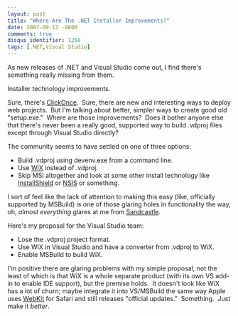 ```yaml
---
layout: post
title: "Where Are The .NET Installer Improvements?"
date: 2007-09-17 -0800
comments: true
disqus_identifier: 1268
tags: [.NET,Visual Studio]
---
```

As new releases of .NET and Visual Studio come out, I find there's
something really missing from them.

Installer technology improvements.

Sure, there's
[ClickOnce](http://msdn2.microsoft.com/en-us/library/t71a733d(VS.80).aspx). 
Sure, there are new and interesting ways to deploy web projects.  But
I'm talking about better, simpler ways to create good old "setup.exe." 
Where are those improvements?  Does it bother anyone else that there's
never been a really good, supported way to build .vdproj files except
through Visual Studio directly?

The community seems to have settled on one of three options:

-   Build .vdproj using devenv.exe from a command line.
-   Use [WiX](http://wix.sourceforge.net/) instead of .vdproj.
-   Skip MSI altogether and look at some other install technology like
    [InstallShield](http://www.macrovision.com/products/installation/installshield.htm)
    or [NSIS](http://nsis.sourceforge.net/) or something.

I sort of feel like the lack of attention to making this easy (like,
officially supported by MSBuild) is one of those glaring holes in
functionality the way, oh, *almost everything* glares at me from
[Sandcastle](http://blogs.msdn.com/sandcastle/).

Here's my proposal for the Visual Studio team:

-   Lose the .vdproj project format.
-   Use WiX in Visual Studio and have a converter from .vdproj to WiX.
-   Enable MSBuild to build WiX.

I'm positive there are glaring problems with my simple proposal, not the
least of which is that WiX is a whole separate product (with its own VS
add-in to enable IDE support), but the premise holds.  It doesn't look
like WiX has a lot of churn; maybe integrate it into VS/MSBuild the same
way Apple uses [WebKit](http://webkit.org/) for Safari and still
releases "official updates."  Something.  Just make it *better*.

